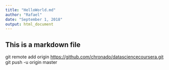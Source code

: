 ```yaml
---
title: "HelloWorld.md"
author: "Rafael"
date: "September 1, 2018"
output: html_document
---
```

## This is a markdown file

git remote add origin https://github.com/chronado/datasciencecoursera.git
git push -u origin master